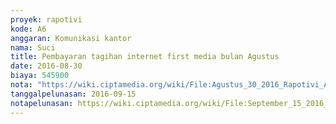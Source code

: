 ```yaml
---
proyek: rapotivi
kode: A6
anggaran: Komunikasi kantor
nama: Suci
title: Pembayaran tagihan internet first media bulan Agustus
date: 2016-08-30
biaya: 545900
nota: "https://wiki.ciptamedia.org/wiki/File:Agustus_30_2016_Rapotivi_A6_Tagihan_internet_First_Media.jpg"
tanggalpelunasan: 2016-09-15
notapelunasan: https://wiki.ciptamedia.org/wiki/File:September_15_2016_Rapotivi_A6_Bukti_transfer_bayar_tagihan_internet_First_Media.jpg
---
```

